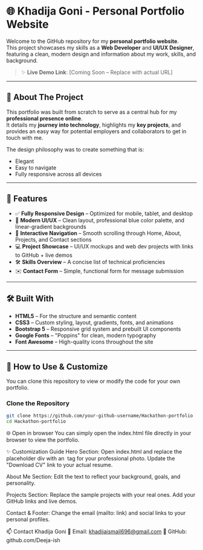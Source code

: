# 🌐 Khadija Goni - Personal Portfolio Website

Welcome to the GitHub repository for my **personal portfolio website**.  
This project showcases my skills as a **Web Developer** and **UI/UX Designer**, featuring a clean, modern design and information about my work, skills, and background.

> ✨ **Live Demo Link**: [Coming Soon – Replace with actual URL]  

---

## 📖 About The Project

This portfolio was built from scratch to serve as a central hub for my **professional presence online**.  
It details my **journey into technology**, highlights my **key projects**, and provides an easy way for potential employers and collaborators to get in touch with me.

The design philosophy was to create something that is:
- Elegant  
- Easy to navigate  
- Fully responsive across all devices

---

## 🚀 Features

- ✅ **Fully Responsive Design** – Optimized for mobile, tablet, and desktop  
- 🎨 **Modern UI/UX** – Clean layout, professional blue color palette, and linear-gradient backgrounds  
- 🔗 **Interactive Navigation** – Smooth scrolling through Home, About, Projects, and Contact sections  
- 💻 **Project Showcase** – UI/UX mockups and web dev projects with links to GitHub + live demos  
- 🛠 **Skills Overview** – A concise list of technical proficiencies  
- ✉️ **Contact Form** – Simple, functional form for message submission  

---

## 🛠️ Built With

- **HTML5** – For the structure and semantic content  
- **CSS3** – Custom styling, layout, gradients, fonts, and animations  
- **Bootstrap 5** – Responsive grid system and prebuilt UI components  
- **Google Fonts** – "Poppins" for clean, modern typography  
- **Font Awesome** – High-quality icons throughout the site  

---

## 🔧 How to Use & Customize

You can clone this repository to view or modify the code for your own portfolio.

### Clone the Repository
```bash
git clone https://github.com/your-github-username/Hackathon-portfolio
cd Hackathon-portfolio
```

🌐 Open in browser
You can simply open the index.html file directly in your browser to view the portfolio.

✨ Customization Guide
Hero Section:
Open index.html and replace the placeholder div with an <img> tag for your professional photo.
Update the "Download CV" link to your actual resume.

About Me Section:
Edit the text to reflect your background, goals, and personality.

Projects Section:
Replace the sample projects with your real ones. Add your GitHub links and live demos.

Contact & Footer:
Change the email (mailto: link) and social links to your personal profiles.

📫 Contact
Khadija Goni
📧 Email: khadijaismail696@gmail.com
🐙 GitHub: github.com/Deeja-ish

